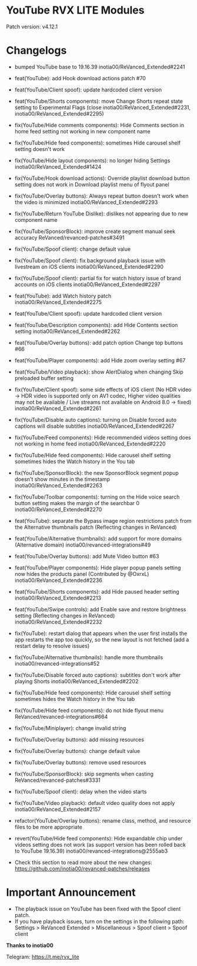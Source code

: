 # YouTube RVX LITE Modules

Patch version: v4.12.1

# Changelogs 

- bumped YouTube base to 19.16.39
 inotia00/ReVanced_Extended#2241
 
- feat(YouTube): add Hook download actions patch #70
- feat(YouTube/Client spoof): update hardcoded client version
- feat(YouTube/Shorts components): move Change Shorts repeat state setting to Experimental Flags (close inotia00/ReVanced_Extended#2231, inotia00/ReVanced_Extended#2295)
- fix(YouTube/Hide comments components): Hide Comments section in home feed setting not working in new component name
- fix(YouTube/Hide feed components): sometimes Hide carousel shelf setting doesn't work
- fix(YouTube/Hide layout components): no longer hiding Settings inotia00/ReVanced_Extended#1424
- fix(YouTube/Hook download actions): Override playlist download button setting does not work in Download playlist menu of flyout panel
- fix(YouTube/Overlay buttons): Always repeat button doesn't work when the video is minimized inotia00/ReVanced_Extended#2293
- fix(YouTube/Return YouTube Dislike): dislikes not appearing due to new component name
- fix(YouTube/SponsorBlock): improve create segment manual seek accuracy ReVanced/revanced-patches#3491
- fix(YouTube/Spoof client): change default value
- fix(YouTube/Spoof client): fix background playback issue with livestream on iOS clients inotia00/ReVanced_Extended#2290
- fix(YouTube/Spoof client): partial fix for watch history issue of brand accounts on iOS clients inotia00/ReVanced_Extended#2297 
- feat(YouTube): add Watch history patch inotia00/ReVanced_Extended#2275
- feat(YouTube/Client spoof): update hardcoded client version
- feat(YouTube/Description components): add Hide Contents section setting inotia00/ReVanced_Extended#2262
- feat(YouTube/Overlay buttons): add patch option Change top buttons #66
- feat(YouTube/Player components): add Hide zoom overlay setting #67
- feat(YouTube/Video playback): show AlertDialog when changing Skip preloaded buffer setting
- fix(YouTube/Client spoof): some side effects of iOS client (No HDR video → HDR video is supported only on AV1 codec, Higher video qualities may not be available / Live streams not available on Android 8.0 → fixed) inotia00/ReVanced_Extended#2261
- fix(YouTube/Disable auto captions): turning on Disable forced auto captions will disable subtitles inotia00/ReVanced_Extended#2267
- fix(YouTube/Feed components): Hide recommended videos setting does not working in home feed inotia00/ReVanced_Extended#2220
- fix(YouTube/Hide feed components): Hide carousel shelf setting sometimes hides the Watch history in the You tab
- fix(YouTube/SponsorBlock): the new SponsorBlock segment popup doesn't show minutes in the timestamp inotia00/ReVanced_Extended#2263
- fix(YouTube/Toolbar components): turning on the Hide voice search button setting makes the margin of the searchbar 0 inotia00/ReVanced_Extended#2270
 
- feat(YouTube): separate the Bypass image region restrictions patch from the Alternative thumbnails patch (Reflecting changes in ReVanced)
- feat(YouTube/Alternative thumbnails): add support for more domains (Alternative domain) inotia00/revanced-integrations#49
- feat(YouTube/Overlay buttons): add Mute Video button #63
- feat(YouTube/Player components): Hide player popup panels setting now hides the products panel (Contributed by @OxrxL) inotia00/ReVanced_Extended#2236
- feat(YouTube/Shorts components): add Hide paused header setting inotia00/ReVanced_Extended#2213
- feat(YouTube/Swipe controls): add Enable save and restore brightness setting (Reflecting changes in ReVanced) inotia00/ReVanced_Extended#2232
- fix(YouTube): restart dialog that appears when the user first installs the app restarts the app too quickly, so the new layout is not fetched (add a restart delay to resolve issues)
- fix(YouTube/Alternative thumbnails): handle more thumbnails inotia00/revanced-integrations#52
- fix(YouTube/Disable forced auto captions): subtitles don't work after playing Shorts inotia00/ReVanced_Extended#2202
- fix(YouTube/Hide feed components): Hide carousel shelf setting sometimes hides the Watch history in the You tab
- fix(YouTube/Hide feed components): do not hide flyout menu ReVanced/revanced-integrations#664
- fix(YouTube/Miniplayer): change invalid string
- fix(YouTube/Overlay buttons): add missing resources
- fix(YouTube/Overlay buttons): change default value
- fix(YouTube/Overlay buttons): remove used resources
- fix(YouTube/SponsorBlock): skip segments when casting ReVanced/revanced-patches#3331
- fix(YouTube/Spoof client): delay when the video starts
- fix(YouTube/Video playback): default video quality does not apply inotia00/ReVanced_Extended#2157
- refactor(YouTube/Overlay buttons): rename class, method, and resource files to be more appropriate
- revert(YouTube/Hide feed components): Hide expandable chip under videos setting does not work (as support version has been rolled back to YouTube 19.16.39) inotia00/revanced-integrations@2555ab3

- Check this section to read more about the new changes: https://github.com/inotia00/revanced-patches/releases

# Important Announcement 

- The playback issue on YouTube has been fixed with the Spoof client patch.
- If you have playback issues, turn on the settings in the following path:
Settings > ReVanced Extended > Miscellaneous > Spoof client > Spoof client


**Thanks to inotia00**

Telegram: https://t.me/rvx_lite